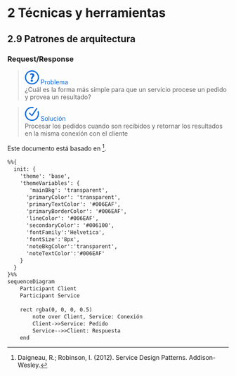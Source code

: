 
# 2 Técnicas y herramientas

## 2.9 Patrones de arquitectura

### Request/Response

> ![](/assets/question.svg)<span style="color:#0969DA"> Problema</span></br>
> ¿Cuál es la forma más simple para que un servicio procese un pedido y provea
> un resultado?

> ![](/assets/solution.svg)<span style="color:#0969DA"> Solución</span></br>
> Procesar los pedidos cuando son recibidos y retornar los resultados en la
> misma conexión con el cliente

Este documento está basado en [^1].

[^1]: Daigneau, R.; Robinson, I. (2012). Service Design Patterns. Addison-Wesley.

```mermaid
%%{
  init: {
    'theme': 'base',
    'themeVariables': {
       'mainBkg': 'transparent',
      'primaryColor': 'transparent',
      'primaryTextColor': '#006EAF',
      'primaryBorderColor': '#006EAF',
      'lineColor': '#006EAF',
      'secondaryColor': '#006100',
      'fontFamily':'Helvetica',
      'fontSize':'8px',
      'noteBkgColor':'transparent',
      'noteTextColor':'#006EAF'
    }
  }
}%%
sequenceDiagram
    Participant Client
    Participant Service

    rect rgba(0, 0, 0, 0.5)
        note over Client, Service: Conexión
        Client->>Service: Pedido
        Service-->>Client: Respuesta
    end
```


